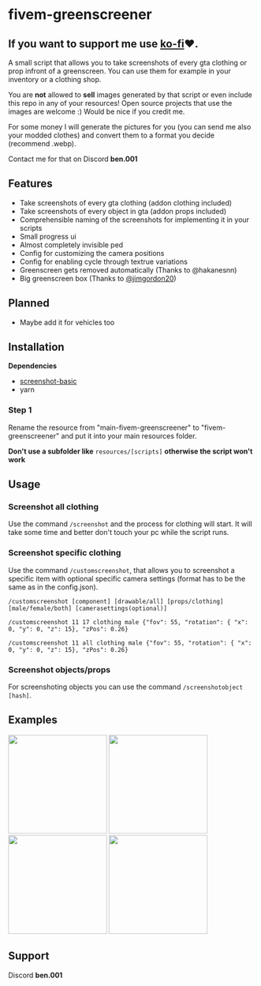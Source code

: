 # fivem-greenscreener
## If you want to support me use [ko-fi](https://ko-fi.com/bentix)❤️​.
A small script that allows you to take screenshots of every gta clothing or prop infront of a greenscreen.
You can use them for example in your inventory or a clothing shop.

You are **not** allowed to **sell** images generated by that script or even include this repo in any of your resources! Open source projects that use the images are welcome :) Would be nice if you credit me.

For some money I will generate the pictures for you (you can send me also your modded clothes) and convert them to a format you decide (recommend .webp).

Contact me for that on Discord **ben.001**

## Features
- Take screenshots of every gta clothing (addon clothing included)
- Take screenshots of every object in gta (addon props included)
- Comprehensible naming of the screenshots for implementing it in your scripts
- Small progress ui
- Almost completely invisible ped
- Config for customizing the camera positions
- Config for enabling cycle through textrue variations
- Greenscreen gets removed automatically (Thanks to @hakanesnn)
- Big greenscreen box (Thanks to [@jimgordon20](https://github.com/jimgordon20/jim_g_green_screen))

## Planned
- Maybe add it for vehicles too

## Installation
**Dependencies**
- [screenshot-basic](https://github.com/citizenfx/screenshot-basic)
- yarn

### Step 1
Rename the resource from "main-fivem-greenscreener" to "fivem-greenscreener" and put it into your main resources folder.

**Don't use a subfolder like** `resources/[scripts]` **otherwise the script won't work**

## Usage
### Screenshot all clothing
Use the command `/screenshot` and the process for clothing will start.
It will take some time and better don't touch your pc while the script runs.


### Screenshot specific clothing
Use the command `/customscreenshot`, that allows you to screenshot a specific item with optional specific camera settings (format has to be the same as in the config.json).

`/customscreenshot [component] [drawable/all] [props/clothing] [male/female/both] [camerasettings(optional)]`

`/customscreenshot 11 17 clothing male {"fov": 55, "rotation": { "x": 0, "y": 0, "z": 15}, "zPos": 0.26}`

`/customscreenshot 11 all clothing male {"fov": 55, "rotation": { "x": 0, "y": 0, "z": 15}, "zPos": 0.26}`


### Screenshot objects/props
For screenshoting objects you can use the command `/screenshotobject [hash]`.

## Examples
<img src="https://i.imgur.com/2WJyGgy.png" width="200"> <img src="https://i.imgur.com/aAQwU4d.png" width="200">
<img src="https://i.imgur.com/EqY5Inu.png" width="200"> <img src="https://i.imgur.com/ctTF9M9.png" width="200">

## Support
Discord **ben.001**
